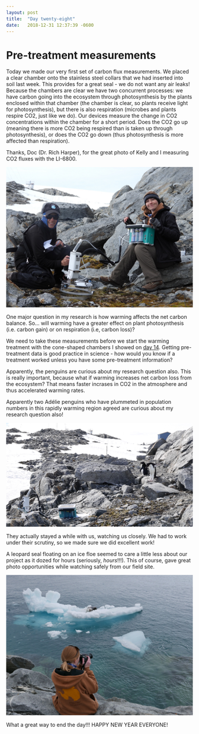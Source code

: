 ```yaml
---
layout: post
title:  "Day twenty-eight"
date:   2018-12-31 12:37:39 -0600
---
```


# Pre-treatment measurements
Today we made our very first set of carbon flux measurements. We placed a clear chamber onto the stainless steel collars that we had inserted into soil last week. This provides for a great seal - we do not want any air leaks! Because the chambers are clear we have two concurrent processes: we have carbon going into the ecosystem through photosynthesis by the plants enclosed within that chamber (the chamber is clear, so plants receive light for photosynthesis), but there is also respiration (microbes and plants respire CO2, just like we do). Our devices measure the change in CO2 concentrations within the chamber for a short period. Does the CO2 go up (meaning there is more CO2 being respired than is taken up through photosynthesis), or does the CO2 go down (thus photosynthesis is more affected than respiration).

Thanks, Doc (Dr. Rich Harper), for the great photo of Kelly and I measuring CO2 fluxes with the LI-6800.

![Teamwork in carbon dioxide measurements](/assets/blog_photos/181231/181231_doc1.jpg)

One major question in my research is how warming affects the net carbon balance. So... will warming have a greater effect on plant photosynthesis (i.e. carbon gain) or on respiration (i.e, carbon loss)?

We need to take these measurements before we start the warming treatment with the cone-shaped chambers I showed on [day 14](https://natasjavgestel.github.io/blog/2018/12/17/day-fourteen). Getting pre-treatment data is good practice in science - how would you know if a treatment worked unless you have some pre-treatment information?

Apparently, the penguins are curious about my research question also. This is really important, because what if warming increases net carbon loss from the ecosystem? That means faster incrases in CO2 in the atmosphere and thus accelerated warming rates.

Apparently two Adélie penguins who have plummeted in population numbers in this rapidly warming region agreed are curious about my research question also!

![Curious penguins checking on instruments](/assets/blog_photos/181231/20181231_screenshot1.jpg)

They actually stayed a while with us, watching us closely. We had to work under their scrutiny, so we made sure we did excellent work!

A leopard seal floating on an ice floe seemed to care a little less about our project as it dozed for hours (seriously, *hours*!!!). This of course, gave great photo opportunities while watching safely from our field site. 

![Leopard seal on December 31](/assets/blog_photos/181231/p1070100.jpg)

What a great way to end the day!!! HAPPY NEW YEAR EVERYONE!

